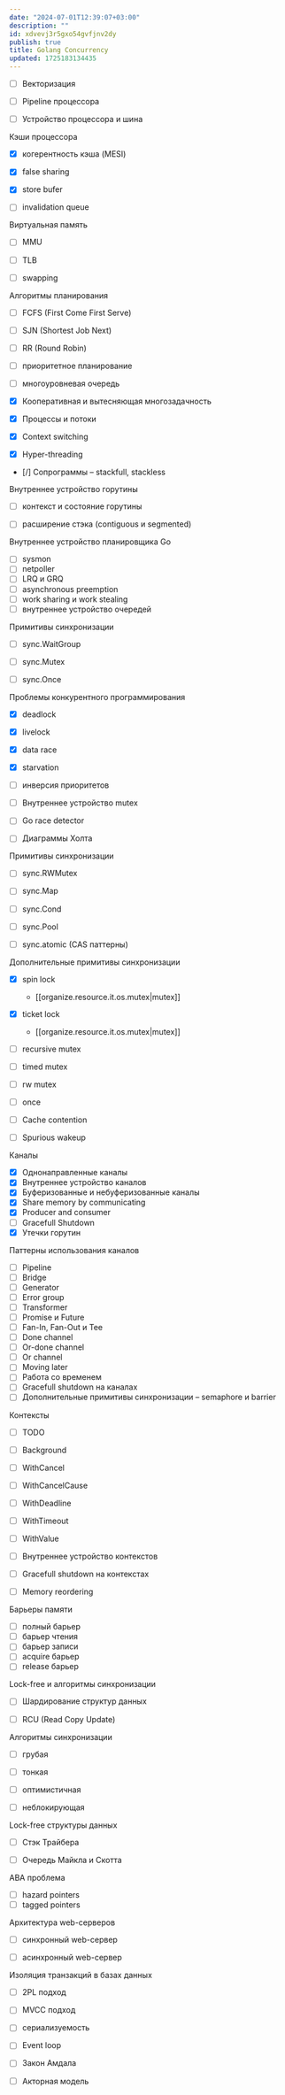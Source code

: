 ```yaml
---
date: "2024-07-01T12:39:07+03:00"
description: ""
id: xdvevj3r5gxo54gvfjnv2dy
publish: true
title: Golang Concurrency
updated: 1725183134435
---
```


- [ ] Векторизация
- [ ] Pipeline процессора
- [ ] Устройство процессора и шина


Кэши процессора

- [x] когерентность кэша (MESI)
- [x] false sharing
- [x] store bufer
- [ ] invalidation queue


Виртуальная память

- [ ] MMU
- [ ] TLB
- [ ] swapping


Алгоритмы планирования

- [ ] FCFS (First Come First Serve)
- [ ] SJN (Shortest Job Next)
- [ ] RR (Round Robin)
- [ ] приоритетное планирование
- [ ] многоуровневая очередь


- [x] Кооперативная и вытесняющая многозадачность
- [x] Процессы и потоки
- [x] Context switching
- [x] Hyper-threading
- [/] Сопрограммы – stackfull, stackless

Внутреннее устройство горутины

- [ ] контекст и состояние горутины
- [ ] расширение стэка (contiguous и segmented)


Внутреннее устройство планировщика Go

- [ ] sysmon
- [ ] netpoller
- [ ] LRQ и GRQ
- [ ] asynchronous preemption
- [ ] work sharing и work stealing
- [ ] внутреннее устройство очередей

Примитивы синхронизации

- [ ] sync.WaitGroup
- [ ] sync.Mutex
- [ ] sync.Once


Проблемы конкурентного программирования

- [x] deadlock
- [x] livelock
- [x] data race
- [x] starvation
- [ ] инверсия приоритетов


- [ ] Внутреннее устройство mutex
- [ ] Go race detector
- [ ] Диаграммы Холта

Примитивы синхронизации

- [ ] sync.RWMutex
- [ ] sync.Map
- [ ] sync.Cond
- [ ] sync.Pool
- [ ] sync.atomic (CAS паттерны)


Дополнительные примитивы синхронизации

- [x] spin lock
    - [[organize.resource.it.os.mutex|mutex]]
- [x] ticket lock
    - [[organize.resource.it.os.mutex|mutex]]
- [ ] recursive mutex
- [ ] timed mutex
- [ ] rw mutex
- [ ] once


- [ ] Cache contention
- [ ] Spurious wakeup

Каналы

- [x] Однонаправленные каналы
- [x] Внутреннее устройство каналов
- [x] Буферизованные и небуферизованные каналы
- [x] Share memory by communicating
- [x] Producer and consumer
- [ ] Gracefull Shutdown
- [x] Утечки горутин

Паттерны использования каналов

- [ ] Pipeline
- [ ] Bridge
- [ ] Generator
- [ ] Error group
- [ ] Transformer
- [ ] Promise и Future
- [ ] Fan-In, Fan-Out и Tee
- [ ] Done channel
- [ ] Or-done channel
- [ ] Or channel
- [ ] Moving later
- [ ] Работа со временем
- [ ] Gracefull shutdown на каналах
- [ ] Дополнительные примитивы синхронизации – semaphore и barrier

Контексты

- [ ] TODO
- [ ] Background
- [ ] WithCancel
- [ ] WithCancelCause
- [ ] WithDeadline
- [ ] WithTimeout
- [ ] WithValue


- [ ] Внутреннее устройство контекстов
- [ ] Gracefull shutdown на контекстах
- [ ] Memory reordering


Барьеры памяти

- [ ] полный барьер
- [ ] барьер чтения
- [ ] барьер записи
- [ ] acquire барьер
- [ ] release барьер

Lock-free и алгоритмы синхронизации

- [ ] Шардирование структур данных
- [ ] RCU (Read Copy Update)


Алгоритмы синхронизации

- [ ] грубая
- [ ] тонкая
- [ ] оптимистичная
- [ ] неблокирующая


Lock-free структуры данных

- [ ] Стэк Трайбера
- [ ] Очередь Майкла и Скотта


ABA проблема

- [ ] hazard pointers
- [ ] tagged pointers

Архитектура web-серверов

- [ ] синхронный web-сервер
- [ ] асинхронный web-сервер


Изоляция транзакций в базах данных

- [ ] 2PL подход
- [ ] MVCC подход
- [ ] сериализуемость


- [ ] Event loop
- [ ] Закон Амдала
- [ ] Акторная модель